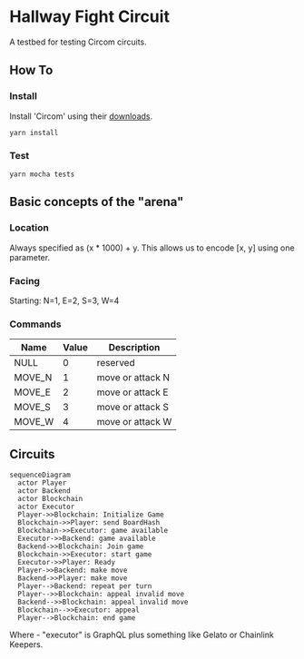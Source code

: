 # Hallway Fight Circuit

A testbed for testing Circom circuits.

## How To

### Install

Install 'Circom' using their [downloads](https://docs.circom.io/downloads/downloads/).

`yarn install`

### Test

`yarn mocha tests`

## Basic concepts of the "arena"

### Location

Always specified as (x \* 1000) + y. This allows us to encode [x, y] using one parameter.

### Facing

Starting: N=1, E=2, S=3, W=4

### Commands

| Name    | Value | Description       |
| ------- | ----- | --------------    |
| NULL    | 0     | reserved          |
| MOVE_N  | 1     | move or attack N  |
| MOVE_E  | 2     | move or attack E  |
| MOVE_S  | 3     | move or attack S  |
| MOVE_W  | 4     | move or attack W  |

## Circuits

```mermaid
sequenceDiagram
  actor Player
  actor Backend
  actor Blockchain
  actor Executor
  Player->>Blockchain: Initialize Game
  Blockchain->>Player: send BoardHash
  Blockchain->>Executor: game available
  Executor->>Backend: game available
  Backend->>Blockchain: Join game
  Blockchain->>Executor: start game
  Executor->>Player: Ready
  Player->>Backend: make move
  Backend->>Player: make move
  Player-->Backend: repeat per turn
  Player-->>Blockchain: appeal invalid move
  Backend-->>Blockchain: appeal invalid move
  Blockchain-->>Executor: appeal
  Player-->Blockchain: end game
```

Where - "executor" is GraphQL plus something like Gelato or Chainlink Keepers.
